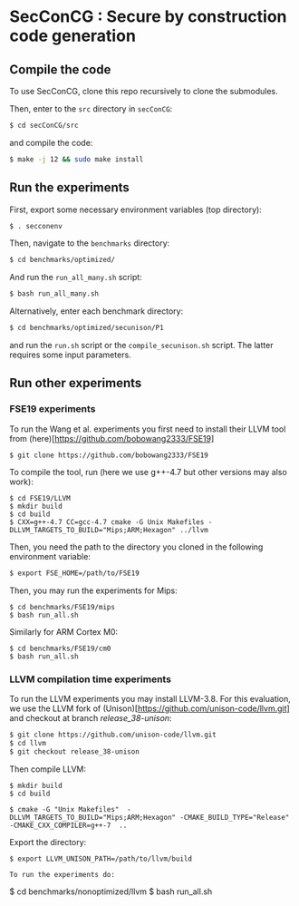# SecConCG : Secure by construction code generation


## Compile the code
To use SecConCG, clone this repo recursively to clone the submodules.

Then, enter to the `src` directory in `secConCG`:

```bash
$ cd secConCG/src
```

and compile the code:

```bash
$ make -j 12 && sudo make install
```

## Run the experiments


First, export some necessary environment variables (top directory):

```bash
$ . secconenv
```

Then, navigate to the `benchmarks` directory:
```bash
$ cd benchmarks/optimized/
```

And run the `run_all_many.sh` script:
```bash
$ bash run_all_many.sh
```

Alternatively, enter each benchmark directory:

```bash
$ cd benchmarks/optimized/secunison/P1
```

and run the `run.sh` script or the `compile_secunison.sh` script.
The latter requires some input parameters.

## Run other experiments

### FSE19 experiments
To run the Wang et al. experiments you first need to install their LLVM tool 
from (here)[https://github.com/bobowang2333/FSE19]

```
$ git clone https://github.com/bobowang2333/FSE19
```

To compile the tool, run (here we use g++-4.7 but other versions may also work):
```
$ cd FSE19/LLVM
$ mkdir build
$ cd build
$ CXX=g++-4.7 CC=gcc-4.7 cmake -G Unix Makefiles -DLLVM_TARGETS_TO_BUILD="Mips;ARM;Hexagon" ../llvm
```

Then, you need the path to the directory you cloned in the following environment variable:

```bash
$ export FSE_HOME=/path/to/FSE19
```

Then, you may run the experiments for Mips:
```
$ cd benchmarks/FSE19/mips
$ bash run_all.sh
```

Similarly for ARM Cortex M0:
```
$ cd benchmarks/FSE19/cm0
$ bash run_all.sh
```


### LLVM compilation time experiments 

To run the LLVM experiments you may install LLVM-3.8.
For this evaluation, we use the LLVM fork of (Unison)[https://github.com/unison-code/llvm.git] and
checkout at branch *release_38-unison*:
```bash
$ git clone https://github.com/unison-code/llvm.git
$ cd llvm
$ git checkout release_38-unison
```

Then compile LLVM:
```
$ mkdir build
$ cd build

$ cmake -G "Unix Makefiles"  -DLLVM_TARGETS_TO_BUILD="Mips;ARM;Hexagon" -CMAKE_BUILD_TYPE="Release" -CMAKE_CXX_COMPILER=g++-7  ..
```

Export the directory:
```
$ export LLVM_UNISON_PATH=/path/to/llvm/build

To run the experiments do:
```
$ cd benchmarks/nonoptimized/llvm
$ bash run_all.sh
```
